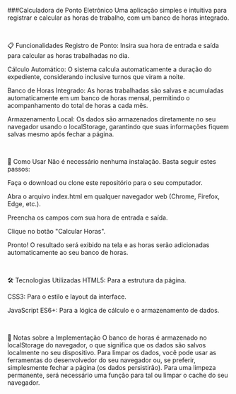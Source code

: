 ###Calculadora de Ponto Eletrônico
Uma aplicação simples e intuitiva para registrar e calcular as horas de trabalho, com um banco de horas integrado.

<br>

📋 Funcionalidades
Registro de Ponto: Insira sua hora de entrada e saída para calcular as horas trabalhadas no dia.

Cálculo Automático: O sistema calcula automaticamente a duração do expediente, considerando inclusive turnos que viram a noite.

Banco de Horas Integrado: As horas trabalhadas são salvas e acumuladas automaticamente em um banco de horas mensal, permitindo o acompanhamento do total de horas a cada mês.

Armazenamento Local: Os dados são armazenados diretamente no seu navegador usando o localStorage, garantindo que suas informações fiquem salvas mesmo após fechar a página.

<br>

🚀 Como Usar
Não é necessário nenhuma instalação. Basta seguir estes passos:

Faça o download ou clone este repositório para o seu computador.

Abra o arquivo index.html em qualquer navegador web (Chrome, Firefox, Edge, etc.).

Preencha os campos com sua hora de entrada e saída.

Clique no botão "Calcular Horas".

Pronto! O resultado será exibido na tela e as horas serão adicionadas automaticamente ao seu banco de horas.

<br>

🛠️ Tecnologias Utilizadas
HTML5: Para a estrutura da página.

CSS3: Para o estilo e layout da interface.

JavaScript ES6+: Para a lógica de cálculo e o armazenamento de dados.

<br>

📝 Notas sobre a Implementação
O banco de horas é armazenado no localStorage do navegador, o que significa que os dados são salvos localmente no seu dispositivo. Para limpar os dados, você pode usar as ferramentas do desenvolvedor do seu navegador ou, se preferir, simplesmente fechar a página (os dados persistirão). Para uma limpeza permanente, será necessário uma função para tal ou limpar o cache do seu navegador.
